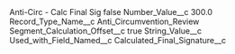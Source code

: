 <?xml version="1.0" encoding="UTF-8"?>
<CustomMetadata xmlns="http://soap.sforce.com/2006/04/metadata" xmlns:xsi="http://www.w3.org/2001/XMLSchema-instance" xmlns:xsd="http://www.w3.org/2001/XMLSchema">
    <label>Anti-Circ - Calc Final Sig</label>
    <protected>false</protected>
    <values>
        <field>Number_Value__c</field>
        <value xsi:type="xsd:double">300.0</value>
    </values>
    <values>
        <field>Record_Type_Name__c</field>
        <value xsi:type="xsd:string">Anti_Circumvention_Review</value>
    </values>
    <values>
        <field>Segment_Calculation_Offset__c</field>
        <value xsi:type="xsd:boolean">true</value>
    </values>
    <values>
        <field>String_Value__c</field>
        <value xsi:nil="true"/>
    </values>
    <values>
        <field>Used_with_Field_Named__c</field>
        <value xsi:type="xsd:string">Calculated_Final_Signature__c</value>
    </values>
</CustomMetadata>
